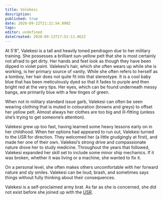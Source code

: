 ```yaml
---
title: Valekesi
description: 
published: true
date: 2020-09-22T21:21:54.890Z
tags: 
editor: undefined
dateCreated: 2020-09-13T17:52:13.062Z
---
```


At 5'8", Valekesi is a tall and heavily toned pendragon due to her military training. She possesses a brilliant sun-yellow pelt that she is most certainly not afraid to get dirty. Her hands and feet look as though they have been dipped in violet paint. Valekesi’s hair, which she often wears up while she is working, is her primary source of vanity. While she often refers to herself as a tomboy, her hair does not quite fit into that stereotype. It is a cool baby blue that has been meticulously dyed so that it fades to purple and then bright red at the very tips. Her eyes, which can be found underneath messy bangs, are primarily blue with a few tinges of green.

When not in military standard issue garb, Valekesi can often be seen wearing clothing that is muted in colouration (browns and greys) to offset her yellow pelt. Almost always her clothes are too big and ill-fitting (unless she’s trying to get someone’s attention).

Valekesi grew up too fast, having learned some heavy lessons early on in her childhood. When her options had appeared to run out, Valekesi turned to the USR for direction. They welcomed her (a little grudgingly at first), and made her one of their own. Valekesi’s strong drive and compassionate nature drove her to study medicine. Throughout the years that followed, Valekesi expanded her skill set to include some minor ship mechanics. If it was broken, whether it was living or a machine, she wanted to fix it.

On a personal level, she often makes others uncomfortable with her forward nature and sly smiles. Valekesi can be loud, brash, and sometimes says things without fully thinking about their consequences.

Valekesi is a self-proclaimed army brat. As far as she is concerned, she did not exist before she joined up with the [USR](/USR "wikilink").